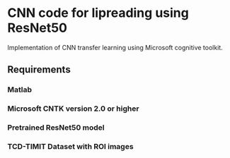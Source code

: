 # CNN code for lipreading using ResNet50
Implementation of CNN transfer learning using Microsoft cognitive toolkit.
## Requirements
### Matlab 
### Microsoft CNTK version 2.0 or higher
### Pretrained ResNet50 model
### TCD-TIMIT Dataset with ROI images
